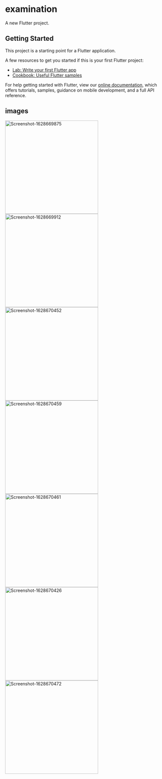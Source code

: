 # examination

A new Flutter project.

## Getting Started

This project is a starting point for a Flutter application.

A few resources to get you started if this is your first Flutter project:

- [Lab: Write your first Flutter app](https://flutter.dev/docs/get-started/codelab)
- [Cookbook: Useful Flutter samples](https://flutter.dev/docs/cookbook)

For help getting started with Flutter, view our
[online documentation](https://flutter.dev/docs), which offers tutorials,
samples, guidance on mobile development, and a full API reference.



## images
<a href="https://ibb.co/y8pShVz"><img src="https://i.ibb.co/GV9TsFZ/Screenshot-1628669875.png" alt="Screenshot-1628669875" border="0" height='300'></a><a target='_blank' href='https://imgbb.com/'></a>
<a href="https://ibb.co/s19FZ9c"><img src="https://i.ibb.co/B62g92v/Screenshot-1628669912.png" alt="Screenshot-1628669912" border="0" height='300'></a><a target='_blank' href='https://imgbb.com/'></a>
<a href="https://ibb.co/PrXxz6y"><img src="https://i.ibb.co/VLnVpqG/Screenshot-1628670452.png" alt="Screenshot-1628670452" border="0" height='300'></a><a target='_blank' href='https://imgbb.com/'></a>
<a href="https://ibb.co/mJ69QPh"><img src="https://i.ibb.co/p2JfCk4/Screenshot-1628670459.png" alt="Screenshot-1628670459" border="0" height='300'></a><a target='_blank' href='https://imgbb.com/'></a>
<a href="https://ibb.co/Kbqh7XK"><img src="https://i.ibb.co/HBz4YVh/Screenshot-1628670461.png" alt="Screenshot-1628670461" border="0" height='300'></a><a target='_blank' href='https://imgbb.com/'></a>
<a href="https://ibb.co/MkKHR1z"><img src="https://i.ibb.co/5hC35jQ/Screenshot-1628670426.png" alt="Screenshot-1628670426" border="0" height='300'></a><a target='_blank' href='https://imgbb.com/'></a>
<a href="https://ibb.co/8BX5ysn"><img src="https://i.ibb.co/RS70XbG/Screenshot-1628670472.png" alt="Screenshot-1628670472" border="0" height='300'></a><a target='_blank' href='https://imgbb.com/'></a>
